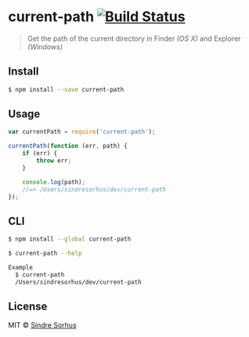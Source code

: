 # current-path [![Build Status](https://travis-ci.org/sindresorhus/current-path.svg?branch=master)](https://travis-ci.org/sindresorhus/current-path)

> Get the path of the current directory in Finder *(OS X)* and Explorer *(Windows)*


## Install

```sh
$ npm install --save current-path
```


## Usage

```js
var currentPath = require('current-path');

currentPath(function (err, path) {
	if (err) {
		throw err;
	}

	console.log(path);
	//=> /Users/sindresorhus/dev/current-path
});
```


## CLI

```sh
$ npm install --global current-path
```

```sh
$ current-path --help

Example
  $ current-path
  /Users/sindresorhus/dev/current-path
```


## License

MIT © [Sindre Sorhus](http://sindresorhus.com)
